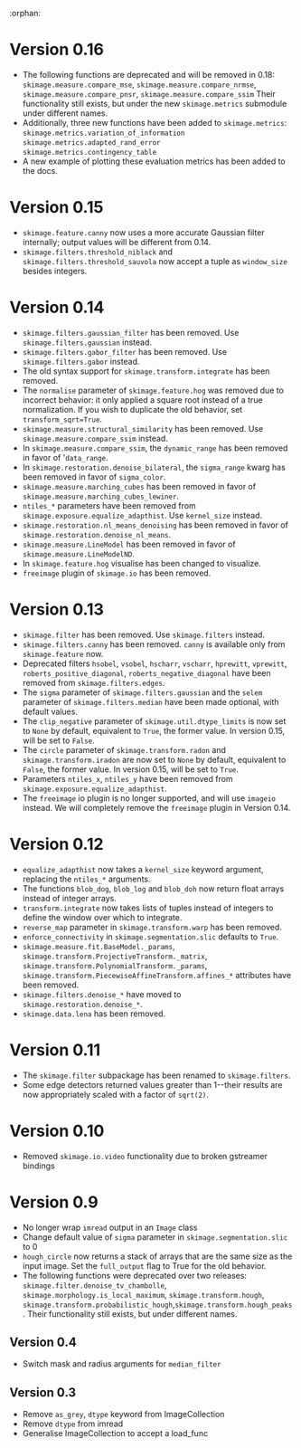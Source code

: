 :orphan:

# Version 0.16

- The following functions are deprecated and will be removed in 0.18:
  ``skimage.measure.compare_mse``,
  ``skimage.measure.compare_nrmse``,
  ``skimage.measure.compare_pnsr``,
  ``skimage.measure.compare_ssim``
  Their functionality still exists, but under the new ``skimage.metrics``
  submodule under different names.
- Additionally, three new functions have been added to ``skimage.metrics``:
  ``skimage.metrics.variation_of_information``
  ``skimage.metrics.adapted_rand_error``
  ``skimage.metrics.contingency_table``
- A new example of plotting these evaluation metrics has been added to the docs.

# Version 0.15

- ``skimage.feature.canny`` now uses a more accurate Gaussian filter
  internally; output values will be different from 0.14.
- ``skimage.filters.threshold_niblack`` and
  ``skimage.filters.threshold_sauvola``
  now accept a tuple as ``window_size`` besides integers.

# Version 0.14

- ``skimage.filters.gaussian_filter`` has been removed. Use
  ``skimage.filters.gaussian`` instead.
- ``skimage.filters.gabor_filter`` has been removed. Use
  ``skimage.filters.gabor`` instead.
- The old syntax support for ``skimage.transform.integrate`` has been removed.
- The ``normalise`` parameter of ``skimage.feature.hog`` was removed due to
  incorrect behavior: it only applied a square root instead of a true
  normalization. If you wish to duplicate the old behavior, set
  ``transform_sqrt=True``.
- ``skimage.measure.structural_similarity`` has been removed. Use
  ``skimage.measure.compare_ssim`` instead.
- In ``skimage.measure.compare_ssim``, the `dynamic_range` has been removed in
  favor of '`data_range`.
- In ``skimage.restoration.denoise_bilateral``, the `sigma_range` kwarg has
  been removed in favor of `sigma_color`.
- ``skimage.measure.marching_cubes`` has been removed in favor of
  ``skimage.measure.marching_cubes_lewiner``.
- ``ntiles_*`` parameters have been removed from
  ``skimage.exposure.equalize_adapthist``. Use ``kernel_size`` instead.
- ``skimage.restoration.nl_means_denoising`` has been removed in
  favor of ``skimage.restoration.denoise_nl_means``.
- ``skimage.measure.LineModel`` has been removed in favor of
  ``skimage.measure.LineModelND``.
- In ``skimage.feature.hog`` visualise has been changed to visualize.
- `freeimage` plugin of ``skimage.io`` has been removed.

# Version 0.13

- `skimage.filter` has been removed. Use `skimage.filters` instead.
- `skimage.filters.canny` has been removed.
  `canny` is available only from `skimage.feature` now.
- Deprecated filters `hsobel`, `vsobel`, `hscharr`, `vscharr`, `hprewitt`,
  `vprewitt`, `roberts_positive_diagonal`, `roberts_negative_diagonal` have
  been removed from `skimage.filters.edges`.
- The `sigma` parameter of `skimage.filters.gaussian` and the `selem` parameter
  of `skimage.filters.median` have been made optional, with default
  values.
- The `clip_negative` parameter of `skimage.util.dtype_limits` is now set
  to `None` by default, equivalent to `True`, the former value. In version
  0.15, will be set to `False`.
- The `circle` parameter of `skimage.transform.radon` and `skimage.transform.iradon`
  are now set to `None` by default, equivalent to `False`, the former value. In version
  0.15, will be set to `True`.
- Parameters ``ntiles_x``, ``ntiles_y`` have been removed from
  ``skimage.exposure.equalize_adapthist``.
- The ``freeimage`` io plugin is no longer supported, and will use ``imageio``
  instead.  We will completely remove the ``freeimage`` plugin in Version 0.14.

# Version 0.12

- ``equalize_adapthist`` now takes a ``kernel_size`` keyword argument, replacing
  the ``ntiles_*`` arguments.
- The functions ``blob_dog``, ``blob_log`` and ``blob_doh`` now return float
  arrays instead of integer arrays.
- ``transform.integrate`` now takes lists of tuples instead of integers
  to define the window over which to integrate.
- `reverse_map` parameter in `skimage.transform.warp` has been removed.
- `enforce_connectivity` in `skimage.segmentation.slic` defaults to ``True``.
- `skimage.measure.fit.BaseModel._params`,
  `skimage.transform.ProjectiveTransform._matrix`,
  `skimage.transform.PolynomialTransform._params`,
  `skimage.transform.PiecewiseAffineTransform.affines_*` attributes
  have been removed.
- `skimage.filters.denoise_*` have moved to `skimage.restoration.denoise_*`.
- `skimage.data.lena` has been removed.

# Version 0.11

- The ``skimage.filter`` subpackage has been renamed to ``skimage.filters``.
- Some edge detectors returned values greater than 1--their results are now
  appropriately scaled with a factor of ``sqrt(2)``.

# Version 0.10

- Removed ``skimage.io.video`` functionality due to broken gstreamer bindings

# Version 0.9

- No longer wrap ``imread`` output in an ``Image`` class
- Change default value of `sigma` parameter in ``skimage.segmentation.slic``
  to 0
- ``hough_circle`` now returns a stack of arrays that are the same size as the
  input image. Set the ``full_output`` flag to True for the old behavior.
- The following functions were deprecated over two releases:
  `skimage.filter.denoise_tv_chambolle`,
  `skimage.morphology.is_local_maximum`, `skimage.transform.hough`,
  `skimage.transform.probabilistic_hough`,`skimage.transform.hough_peaks`.
  Their functionality still exists, but under different names.

Version 0.4
-----------
- Switch mask and radius arguments for ``median_filter``

Version 0.3
-----------
- Remove ``as_grey``, ``dtype`` keyword from ImageCollection
- Remove ``dtype`` from imread
- Generalise ImageCollection to accept a load_func
